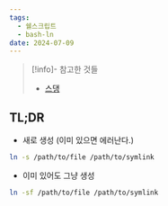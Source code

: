 ```yaml
---
tags:
  - 쉘스크립트
  - bash-ln
date: 2024-07-09
---
```

> [!info]- 참고한 것들
> - [스댕](https://stackoverflow.com/a/1951752)

## TL;DR

- 새로 생성 (이미 있으면 에러난다.)

```bash
ln -s /path/to/file /path/to/symlink
```

- 이미 있어도 그냥 생성

```bash
ln -sf /path/to/file /path/to/symlink
```